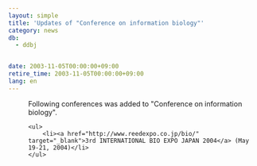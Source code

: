 ```yaml
---
layout: simple
title: 'Updates of "Conference on information biology"'
category: news
db:
  - ddbj


date: 2003-11-05T00:00:00+09:00
retire_time: 2003-11-05T00:00:00+09:00
lang: en
---
```


<dd>Following conferences was added to "Conference on information biology".

    <ul>
        <li><a href="http://www.reedexpo.co.jp/bio/" target="_blank">3rd INTERNATIONAL BIO EXPO JAPAN 2004</a> (May 19-21, 2004)</li>
    </ul>
</dd>
